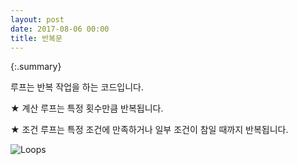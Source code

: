 ```yaml
---
layout: post
date: 2017-08-06 00:00
title: 반복문
---
```


{:.summary}

<div id="ppt" markdown="1">
루프는 반복 작업을 하는 코드입니다.

★ 계산 루프는 특정 횟수만큼 반복됩니다.

★ 조건 루프는 특정 조건에 만족하거나 일부 조건이 참일 때까지 반복됩니다.

   
![Loops](http://i.imgur.com/Lp1C1eo.png)
</div>